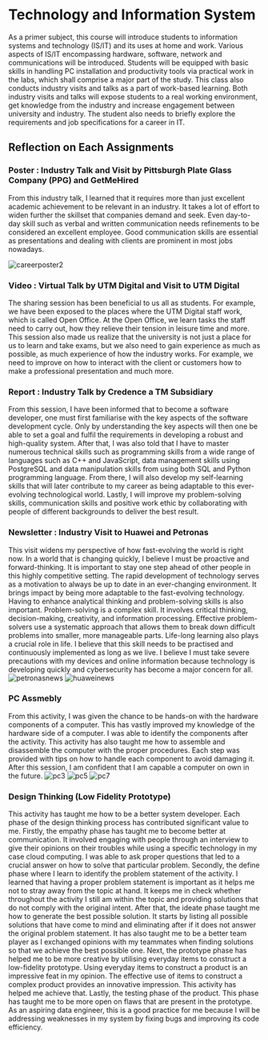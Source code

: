 # Technology and Information System

As a primer subject, this course will introduce students to information systems and technology (IS/IT) and its uses at home and work. Various aspects of IS/IT encompassing hardware, software, network and communications will be introduced. Students will be equipped with basic skills in handling PC installation and productivity tools via practical work in the labs, which shall comprise a major part of the study. This class also conducts industry visits and talks as a part of work-based learning. Both industry visits and talks will expose students to a real working environment, get knowledge from the industry and increase engagement between university and industry. The student also needs to briefly explore the requirements and job specifications for a career in IT.

## Reflection on Each Assignments

### Poster : Industry Talk and Visit by Pittsburgh Plate Glass Company (PPG) and GetMeHired
From this industry talk, I learned that it requires more than just excellent academic achievement to be relevant in an industry. It takes a lot of effort to widen further the skillset that companies demand and seek. Even day-to-day skill such as verbal and written communication needs refinements to be considered an excellent employee. Good communication skills are essential as presentations and dealing with clients are prominent in most jobs nowadays.

![careerposter2](https://github.com/imn353/Technology-and-Information-System/assets/84711795/7c0b42a7-25c1-46c9-9d15-0ea85c332e25)

### Video : Virtual Talk by UTM Digital and Visit to UTM Digital
The sharing session has been beneficial to us all as students. For example, we have been exposed to the places where the UTM Digital staff work, which is called Open Office. At the Open Office, we learn tasks the staff need to carry out, how they relieve their tension in leisure time and more. This session also made us realize that the university is not just a place for us to learn and take exams, but we also need to gain experience as much as possible, as much experience of how the industry works. For example, we need to improve on how to interact with the client or customers how to make a professional presentation and much more.


### Report : Industry Talk by Credence a TM Subsidiary
From this session, I have been informed that to become a software developer, one must first familiarise with the key aspects of the software development cycle. Only by understanding the key aspects will then one be able to set a goal and fulfil the requirements in developing a robust and high-quality system. After that, I was also told that I have to master numerous technical skills such as programming skills from a wide range of languages such as C++ and JavaScript, data management skills using PostgreSQL and data manipulation skills from using both SQL and Python programming language. From there, I will also develop my self-learning skills that will later contribute to my career as being adaptable to this ever-evolving technological world. Lastly, I will improve my problem-solving skills, communication skills and positive work ethic by collaborating with people of different backgrounds to deliver the best result.


### Newsletter : Industry Visit to Huawei and Petronas
This visit widens my perspective of how fast-evolving the world is right now. In a world that is changing quickly, I believe I must be proactive and forward-thinking. It is important to stay one step ahead of other people in this highly competitive setting. The rapid development of technology serves as a motivation to always be up to date in an ever-changing environment. It brings impact by being more adaptable to the fast-evolving technology. Having to enhance analytical thinking and problem-solving skills is also important. Problem-solving is a complex skill. It involves critical thinking, decision-making, creativity, and information processing. Effective problem-solvers use a systematic approach that allows them to break down difficult problems into smaller, more manageable parts. Life-long learning also plays a crucial role in life. I believe that this skill needs to be practised and continuously implemented as long as we live. I believe I must take severe precautions with my devices and online information because technology is developing quickly and cybersecurity has become a major concern for all.
![petronasnews](https://github.com/imn353/Technology-and-Information-System/assets/84711795/b76be1ff-5543-474c-94a4-e59fb17e85be)
![huaweinews](https://github.com/imn353/Technology-and-Information-System/assets/84711795/e39c2964-c705-450b-b9a1-9988f371e76e)


### PC Assmebly
From this activity, I was given the chance to be hands-on with the hardware components of a computer. This has vastly improved my knowledge of the hardware side of a computer. I was able to identify the components after the activity. This activity has also taught me how to assemble and disassemble the computer with the proper procedures. Each step was provided with tips on how to handle each component to avoid damaging it. After this session, I am confident that I am capable a computer on own in the future.
![pc3](https://github.com/imn353/Technology-and-Information-System/assets/84711795/595b1676-635d-4264-826e-a3ae70e34934)
![pc5](https://github.com/imn353/Technology-and-Information-System/assets/84711795/f1b62155-a553-4a9d-b680-b2d982520029)
![pc7](https://github.com/imn353/Technology-and-Information-System/assets/84711795/102b6358-dcd1-4a5d-a8db-49eaa255e5d2)


### Design Thinking (Low Fidelity Prototype)
This activity has taught me how to be a better system developer. Each phase of the design thinking process has contributed significant value to me. Firstly, the empathy phase has taught me to become better at communication. It involved engaging with people through an interview to give their opinions on their troubles while using a specific technology in my case cloud computing. I was able to ask proper questions that led to a crucial answer on how to solve that particular problem. Secondly, the define phase where I learn to identify the problem statement of the activity. I learned that having a proper problem statement is important as it helps me not to stray away from the topic at hand. It keeps me in check whether throughout the activity I still am within the topic and providing solutions that do not comply with the original intent. After that, the ideate phase taught me how to generate the best possible solution. It starts by listing all possible solutions that have come to mind and eliminating after if it does not answer the original problem statement. It has also taught me to be a better team player as I exchanged opinions with my teammates when finding solutions so that we achieve the best possible one. Next, the prototype phase has helped me to be more creative by utilising everyday items to construct a low-fidelity prototype. Using everyday items to construct a product is an impressive feat in my opinion. The effective use of items to construct a complex product provides an innovative impression. This activity has helped me achieve that. Lastly, the testing phase of the product. This phase has taught me to be more open on flaws that are present in the prototype. As an aspiring data engineer, this is a good practice for me because I will be addressing weaknesses in my system by fixing bugs and improving its code efficiency.

